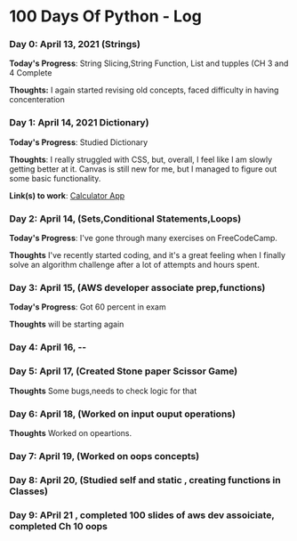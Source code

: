 # 100 Days Of Python - Log

### Day 0: April 13, 2021 (Strings)


**Today's Progress**: String Slicing,String Function, List and tupples (CH 3 and 4 Complete

**Thoughts:** I again started revising old concepts, faced difficulty in having concenteration



### Day 1: April 14, 2021 Dictionary)


**Today's Progress**: Studied Dictionary

**Thoughts**: I really struggled with CSS, but, overall, I feel like I am slowly getting better at it. Canvas is still new for me, but I managed to figure out some basic functionality.

**Link(s) to work**: [Calculator App](http://www.example.com)


### Day 2: April 14, (Sets,Conditional Statements,Loops)

**Today's Progress**: I've gone through many exercises on FreeCodeCamp.

**Thoughts** I've recently started coding, and it's a great feeling when I finally solve an algorithm challenge after a lot of attempts and hours spent.

### Day 3: April 15, (AWS developer associate prep,functions)

**Today's Progress**: Got 60 percent in exam

**Thoughts** will be starting again

### Day 4: April 16, --

### Day 5: April 17, (Created Stone paper Scissor Game)
**Thoughts** Some bugs,needs to check logic for that

### Day 6: April 18, (Worked on input ouput operations)
**Thoughts** Worked on opeartions.

### Day 7: April 19, (Worked on oops concepts)

### Day 8: April 20, (Studied self and static , creating functions in Classes)

### Day 9: APril 21 , completed 100 slides of aws dev assoiciate, completed Ch 10 oops


